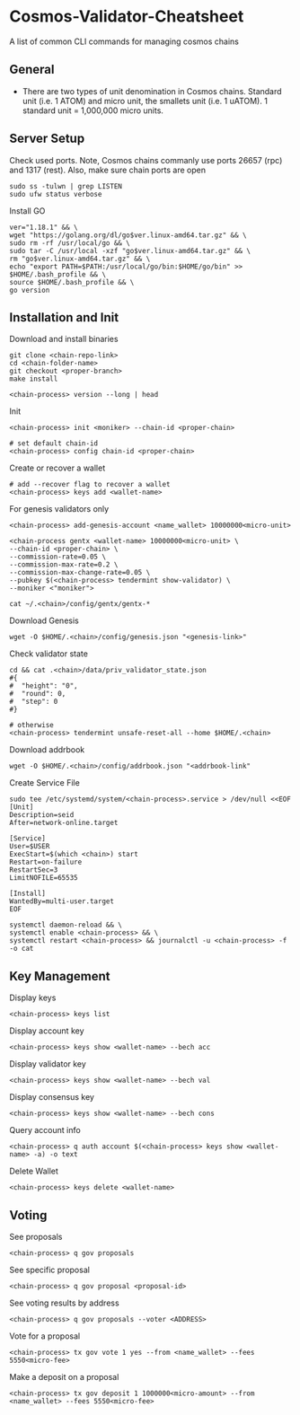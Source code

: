 # Cosmos-Validator-Cheatsheet
A list of common CLI commands for managing cosmos chains

## General
<ul>
  <li>There are two types of unit denomination in Cosmos chains. Standard unit (i.e. 1 ATOM) and micro unit, the smallets unit (i.e. 1 uATOM). 1 standard unit = 1,000,000 micro units.</li>  
</ul>  

## Server Setup
Check used ports. Note, Cosmos chains commanly use ports 26657 (rpc) and 1317 (rest). Also, make sure chain ports are open
```
sudo ss -tulwn | grep LISTEN
sudo ufw status verbose
```
Install GO
```
ver="1.18.1" && \
wget "https://golang.org/dl/go$ver.linux-amd64.tar.gz" && \
sudo rm -rf /usr/local/go && \
sudo tar -C /usr/local -xzf "go$ver.linux-amd64.tar.gz" && \
rm "go$ver.linux-amd64.tar.gz" && \
echo "export PATH=$PATH:/usr/local/go/bin:$HOME/go/bin" >> $HOME/.bash_profile && \
source $HOME/.bash_profile && \
go version
```

## Installation and Init
Download and install binaries
```
git clone <chain-repo-link>
cd <chain-folder-name>
git checkout <proper-branch>
make install

<chain-process> version --long | head
```
Init
```
<chain-process> init <moniker> --chain-id <proper-chain>

# set default chain-id
<chain-process> config chain-id <proper-chain>
```
Create or recover a wallet
```
# add --recover flag to recover a wallet
<chain-process> keys add <wallet-name>
```
For genesis validators only
```
<chain-process> add-genesis-account <name_wallet> 10000000<micro-unit>

<chain-process gentx <wallet-name> 10000000<micro-unit> \
--chain-id <proper-chain> \
--commission-rate=0.05 \
--commission-max-rate=0.2 \
--commission-max-change-rate=0.05 \
--pubkey $(<chain-process> tendermint show-validator) \
--moniker <"moniker">

cat ~/.<chain>/config/gentx/gentx-*
```

Download Genesis
```
wget -O $HOME/.<chain>/config/genesis.json "<genesis-link>"
```
Check validator state
```
cd && cat .<chain>/data/priv_validator_state.json
#{
#  "height": "0",
#  "round": 0,
#  "step": 0
#}

# otherwise
<chain-process> tendermint unsafe-reset-all --home $HOME/.<chain>
```
Download addrbook
```
wget -O $HOME/.<chain>/config/addrbook.json "<addrbook-link"
```
Create Service File
```
sudo tee /etc/systemd/system/<chain-process>.service > /dev/null <<EOF
[Unit]
Description=seid
After=network-online.target

[Service]
User=$USER
ExecStart=$(which <chain>) start
Restart=on-failure
RestartSec=3
LimitNOFILE=65535

[Install]
WantedBy=multi-user.target
EOF

systemctl daemon-reload && \
systemctl enable <chain-process> && \
systemctl restart <chain-process> && journalctl -u <chain-process> -f -o cat
```

## Key Management
Display keys
```
<chain-process> keys list
```
Display account key
```
<chain-process> keys show <wallet-name> --bech acc
```
Display validator key
```
<chain-process> keys show <wallet-name> --bech val
```
Display consensus key
```
<chain-process> keys show <wallet-name> --bech cons
```
Query account info
```
<chain-process> q auth account $(<chain-process> keys show <wallet-name> -a) -o text
```
Delete Wallet
```
<chain-process> keys delete <wallet-name>
```

## Voting
See proposals
```
<chain-process> q gov proposals
```
See specific proposal
```
<chain-process> q gov proposal <proposal-id>
```
See voting results by address
```
<chain-process> q gov proposals --voter <ADDRESS>
```
Vote for a proposal
```
<chain-process> tx gov vote 1 yes --from <name_wallet> --fees 5550<micro-fee>
```
Make a deposit on a proposal
```
<chain-process> tx gov deposit 1 1000000<micro-amount> --from <name_wallet> --fees 5550<micro-fee>
```
